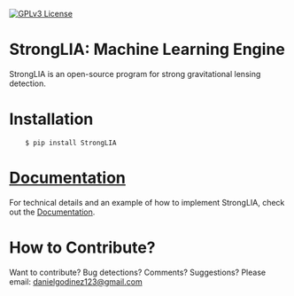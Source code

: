 [![GPLv3 License](https://img.shields.io/badge/License-GPL%20v3-yellow.svg)](https://opensource.org/licenses/LGPL-3.0)

# StrongLIA: Machine Learning Engine 
StrongLIA is an open-source program for strong gravitational lensing detection.

# Installation

```
    $ pip install StrongLIA
```

# [Documentation](https://stronglia.readthedocs.io/en/latest/?)

For technical details and an example of how to implement StrongLIA, check out the [Documentation](https://stronglia.readthedocs.io/en/latest/?).


# How to Contribute?

Want to contribute? Bug detections? Comments? Suggestions? Please email: danielgodinez123@gmail.com